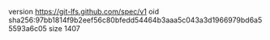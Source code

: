 version https://git-lfs.github.com/spec/v1
oid sha256:97bb1814f9b2eef56c80bfedd54464b3aaa5c043a3d1966979bd6a55593a6c05
size 1407
